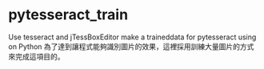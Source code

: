 # pytesseract_train
Use tesseract and jTessBoxEditor make a traineddata for pytesseract using on Python
為了達到讓程式能夠識別圖片的效果，這裡採用訓練大量圖片的方式來完成這項目的。

